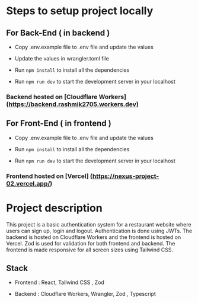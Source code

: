 # Steps to setup project locally

## For Back-End ( in backend )

- Copy .env.example file to .env file and update the values

- Update the values in wrangler.toml file

- Run `npm install` to install all the dependencies

- Run `npm run dev` to start the development server in your localhost

### Backend hosted on [Cloudflare Workers] (https://backend.rashmik2705.workers.dev)

## For Front-End ( in frontend )

- Copy .env.example file to .env file and update the values

- Run `npm install` to install all the dependencies

- Run `npm run dev` to start the development server in your localhost

### Frontend hosted on [Vercel] (https://nexus-project-02.vercel.app/)

# Project description 

This project is a basic authentication system for a restaurant website where users can sign up, login and logout. Authentication is done using JWTs. The backend is hosted on Cloudflare Workers and the frontend is hosted on Vercel. Zod is used for validation for both frontend and backend. The frontend is made responsive for all screen sizes using Tailwind CSS.

## Stack

- Frontend : React, Tailwind CSS , Zod

- Backend : Cloudflare Workers, Wrangler, Zod , Typescript